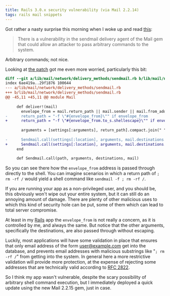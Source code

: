 ```yaml
---
title: Rails 3.0.x security vulnerability (via Mail 2.2.14)
tags: rails mail snippets
---
```


Got rather a nasty surprise this morning when I woke up and read [this](http://groups.google.com/group/mail-ruby/browse_thread/thread/e93bbd05706478dd?pli=1):

> There is a vulnerability in the sendmail delivery agent of the Mail gem that could allow an attacker to pass arbitrary commands to the system.

Arbitrary commands; not nice.

Looking at [the patch](https://github.com/mikel/mail/raw/master/patches/20110126_sendmail.patch) got me even more worried, particularly this bit:

```diff
diff --git a/lib/mail/network/delivery_methods/sendmail.rb b/lib/mail/network/delivery_methods/sendmail.rb
index 6ae419a..29f1876 100644
--- a/lib/mail/network/delivery_methods/sendmail.rb
+++ b/lib/mail/network/delivery_methods/sendmail.rb
@@ -45,11 +45,11 @@ module Mail
 
     def deliver!(mail)
       envelope_from = mail.return_path || mail.sender || mail.from_addrs.first
-      return_path = "-f \"#{envelope_from}\"" if envelope_from
+      return_path = "-f \"#{envelope_from.to_s.shellescape}\"" if envelope_from
 
       arguments = [settings[:arguments], return_path].compact.join(" ")
       
-      Sendmail.call(settings[:location], arguments, mail.destinations.join(" "), mail)
+      Sendmail.call(settings[:location], arguments, mail.destinations.collect(&:shellescape).join(" "), mail)
     end
     
     def Sendmail.call(path, arguments, destinations, mail)
```

So you can see there how the `envelope_from` address is passed through directly to the shell. You can imagine scenarios in which a return path of `; rm -rf /` would yield a shell command like `sendmail -f ; rm -rf /`.

If you are running your app as a non-privileged user, and you should be, this obviously won't wipe out your entire system, but it can still do an annoying amount of damage. There are plenty of other malicious uses to which this kind of security hole can be put, some of them which can lead to total server compromise.

At least in my [Rails](/wiki/Rails) app the `envelope_from` is not really a concern, as it is controlled by me, and always the same. But notice that the other arguments, specifically the destinations, are also passed through without escaping.

Luckily, most applications will have some validation in place that ensures that only email address of the form <user@example.com> get into the database, and prevents email addresses with malicious substrings like "`; rm -rf /`" from getting into the system. In general here a more restrictive validation will provide more protection, at the expense of rejecting some addresses that are technically valid according to [RFC 2822](/wiki/RFC_2822).

So I think my app wasn't vulnerable, despite the scary possibility of arbitrary shell command execution, but I immediately deployed a quick update using the new Mail 2.2.15 gem, just in case.

